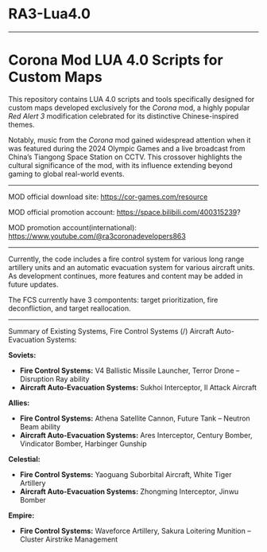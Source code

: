 # RA3-Lua4.0



---

# Corona Mod LUA 4.0 Scripts for Custom Maps

This repository contains LUA 4.0 scripts and tools specifically designed for custom maps developed exclusively for the *Corona* mod, a highly popular *Red Alert 3* modification celebrated for its distinctive Chinese-inspired themes.

Notably, music from the *Corona* mod gained widespread attention when it was featured during the 2024 Olympic Games and a live broadcast from China’s Tiangong Space Station on CCTV. This crossover highlights the cultural significance of the mod, with its influence extending beyond gaming to global real-world events.

---

MOD official download site: https://cor-games.com/resource

MOD official promotion account: https://space.bilibili.com/400315239?


MOD promotion account(international): https://www.youtube.com/@ra3coronadevelopers863

---

Currently, the code includes a fire control system for various long range artillery units and an automatic evacuation system for various aircraft units. As development continues, more features and content may be added in future updates.

The FCS currently have 3 compontents: target prioritization, fire deconfliction, and target reallocation.  
 
  

---


Summary of Existing Systems, Fire Control Systems (/) Aircraft Auto-Evacuation Systems:

**Soviets:**  
- **Fire Control Systems:** V4 Ballistic Missile Launcher, Terror Drone – Disruption Ray ability  
- **Aircraft Auto-Evacuation Systems:** Sukhoi Interceptor, Il Attack Aircraft  

**Allies:**  
- **Fire Control Systems:** Athena Satellite Cannon, Future Tank – Neutron Beam ability  
- **Aircraft Auto-Evacuation Systems:** Ares Interceptor, Century Bomber, Vindicator Bomber, Harbinger Gunship  

**Celestial:**  
- **Fire Control Systems:** Yaoguang Suborbital Aircraft, White Tiger Artillery  
- **Aircraft Auto-Evacuation Systems:** Zhongming Interceptor, Jinwu Bomber  

**Empire:**  
- **Fire Control Systems:** Waveforce Artillery, Sakura Loitering Munition – Cluster Airstrike Management